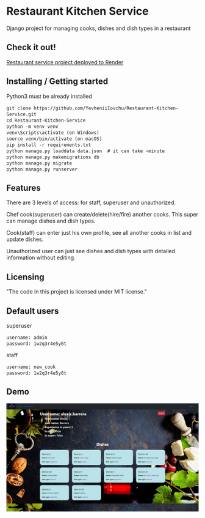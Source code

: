 # Restaurant Kitchen Service

Django project for managing cooks, dishes and dish types in a restaurant

## Check it out!

[Restaurant service project deployed to Render](https://restaurant-service-hiyj.onrender.com/)

## Installing / Getting started
Python3 must be already installed

````shell
git clone https://github.com/YevheniiIovchu/Restaurant-Kitchen-Service.git
cd Restaurant-Kitchen-Service
python -m venv venv
venv\Scripts\activate (on Windows)
source venv/bin/activate (on macOS)
pip install -r requirements.txt
python manage.py loaddata data.json  # it can take ~minute
python manage.py makemigrations db
python manage.py migrate
python manage.py runserver
````

## Features
There are 3 levels of access: for staff, superuser and unauthorized.

Chef cook(superuser) can create/delete(hire/fire) another cooks. This super can manage dishes and dish types.

Cook(staff) can enter just his own profile, see all another cooks in list and update dishes.

Unauthorized user can just see dishes and dish types with detailed information without editing.
## Licensing
"The code in this project is licensed under MIT license."

## Default users
superuser
````
username: admin
password: 1w2q3r4e5y6t
````
staff
````
username: new_cook
password: 1w2q3r4e5y6t
````
## Demo

![Website Interface](demo.png)